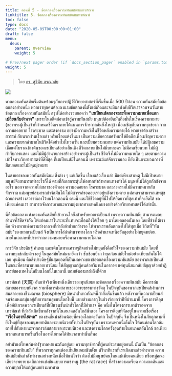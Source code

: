 ```yaml
---
title: ตอนที่ 5 - ข้อตกลงเรื่องความทันสมัยกับเทวทัณฑ์
linktitle: 5. ข้อตกลงเรื่องความทันสมัยกับเทวทัณฑ์
toc: false
type: docs
date: "2020-05-09T00:00:00+01:00"
draft: false
menu:
  deus:
    parent: Overview
    weight: 5

# Prev/next pager order (if `docs_section_pager` enabled in `params.toml`)
weight: 5
---
```

> โดย [ดร. สุวินัย ภรณวลัย](https://www.facebook.com/suvinaip/posts/2405168549520272?hc_location=ufi)

![](https://www.panasm.com/wp-content/uploads/2018/10/Homo-Deus-2016-Yuval-Noah-Harari.jpg)

หากความทันสมัยเริ่มต้นพร้อมๆกับการปฏิวัติวิทยาศาสตร์ที่เริ่มขึ้นเมื่อ 500 ปีก่อน ความทันสมัยคือข้อตกลงอย่างหนึ่ง พวกเราทุกคนต้องลงนามข้อตกลงนี้ตั้งแต่เกิดและจะมีผลบังคับชีวิตเราจวบจนวันตาย ข้อตกลงเรื่องความทันสมัยนี้ สรุปได้อย่างรวบยอดว่า **"เซเปียนส์ตกลงจะละทิ้งความหมายเพื่อแลกเปลี่ยนกับอำนาจ"** เพราะในอดีตก่อนเข้าสู่ความทันสมัย มนุษย์ต้องยึดมั่นถือมั่นในเรื่องความหมาย (ของพระผู้เป็นเจ้าที่กำหนดชีวิตเราภายใต้แผนการจักรวาลอันยิ่งใหญ่) เพื่อเผชิญกับความทุกข์ยาก จากความอดอยาก โรคระบาด และสงคราม อย่างมีความหวังในชีวิตหลังความตายได้ พวกเขาต้องสร้างสวรรค์ กับนรกผ่านเรื่องเล่า หรือเรื่องแต่งขึ้นมา เป็นความเชื่อความศรัทธาให้ยึดถือเพื่อเผชิญความตาย และความยากลำบากในชีวิตได้อย่างไม่ไหวหวั่น และเปี่ยมความหมาย แต่ความทันสมัย ได้ปฏิเสธความเชื่อแต่โบราณข้างต้นของเซเปียนส์อย่างสิ้นเชิง  ชีวิตกลายเป็นไม่มีบทละคร ไม่มีคนเขียนบท ไม่มีผู้กำกับการแสดง และไม่มีผู้อำนวยการสร้างอย่างพระผู้เป็นเจ้า ชีวิตจึงไม่มีความหมายใด ๆ เลยตามความเข้าใจทางวิทยาศาสตร์ที่ดีที่สุด ที่เซเปียนส์มีในตอนนี้ เพราะแม้แต่จักรวาลเอง ก็ยังเป็นกระบวนการที่มืดบอดและไม่มีจุดมุ่งหมาย

ในสายตาของพวกทันสมัยนิยม สิ่งต่าง ๆ แค่เกิดขึ้น เรื่องแล้วเรื่องเล่า มีแต่เพียงสาเหตุ ไม่มีเป้าหมาย
มนุษย์จึงสามารถทำอะไรก็ได้ ตามที่กิเลสกระตุ้นให้อยากทำถ้าหาหนทางทำได้ มนุษย์ไม่ได้ถูกกักขังจากอะไร นอกจากความโง่เขลาของตัวเอง ความอดอยาก โรคระบาด และสงครามไม่มีความหมายกับจักรวาล แต่มนุษย์สามารถกำจัดมันได้ ไม่มีสวรรค์รอคอยเราอยู่หลังความตาย แต่คนเราสามารถเสพสุขด้วยการสร้างสวรรค์เอาไว้บนโลกตอนนี้ ตรงนี้ และใช้ชีวิตอยู่ที่นี่ไปให้ยืดยาวที่สุดเท่าที่จะยืดได้ ขอเพียงแค่คนเรา สามารถจัดการเอาชนะความยุ่งยากทางเทคนิคบางอย่างด้วยวิทยาศาสตร์ได้เท่านั้น

นี่คือข้อตกลงแห่งความทันสมัยที่เย้ายวนใจยิ่งสำหรับพวกเซเปียนส์ เพราะความทันสมัย สามารถมอบอำนาจไร้ขีดจำกัด ให้แก่คนเราในระยะที่แทบจะเอื้อมถึงได้เรื่อย ๆ มาโดยตลอดนั่นเอง โดยที่ข้างใต้เราคือ ห้วงเหวแห่งความว่างกลวงที่กำลังอ้าปากกว้างรอ ให้พวกเราพลัดตกลงไปได้ทุกเมื่อ ชีวิตที่"ทันสมัย"ของพวกเซเปียนส์ จึงเป็นการไล่ล่าอำนาจทางโลก หรืออำนาจเหนือวัตถุอย่างไม่หยุดหย่อน ภายในเอกภพที่ปราศจากความหมายหรือหาความหมายไม่เจอ

การวิจัย ประดิษฐ์ ค้นพบ และเติบโตทางเศรษฐกิจอย่างไม่หยุดยั้งคือหัวใจของความทันสมัย โดยที่ความทุกข์กลับดำรงอยู่ ในยุคสมัยใหม่มากยิ่งกว่า ซับซ้อนยิ่งกว่ายุคก่อนสมัยใหม่อย่างเทียบกันไม่ได้เลย ทุนนิยม คือสิ่งประดิษฐ์ขั้นสุดยอดที่เป็นผลพวงของข้อตกลงเรื่องความทันสมัย ของพวกเซเปียนส์ ในขณะที่ศาสนาแบบเอกเทวนิยม ให้สัญญาแก่ผู้คนด้วยวิมานในอากาศ แต่ทุนนิยมกลับสัญญาด้วยปาฏิหารย์ของเทคโนโลยีบนโลกนี้ในเวลานี้ แถมยังเอามาส่งถึงที่ด้วย

เทวทัณฑ์ (天罰) อันแท้จริงเพียงหนึ่งเดียวของทุนนิยมและข้อตกลงเรื่องความทันสมัย คือการล่มสลายของระบบนิเวศ รวมทั้งการล่มสลายของอารยธรรมทางวัตถุ ในปัจจุบันของพวกเซเปียนส์ผ่านการล่มสลายของชีวมณฑล (biosphere)  มิหนำซ้ำเทวทัณฑ์นี้กำลังเริ่มขึ้นแล้ว หลังจากที่พวกเซเปียนส์ จมจ่อมหมกมุ่นอยู่กับการเสพสุขบนโลกใบนี้ แบบล้างผลาญในช่วงร้อยกว่าปีที่ผ่านมานี้ โครงการดีอุสเพื่ออัปเกรดพวกเซเปียนส์ที่เป็นชนชั้นนำทั่วโลกที่มีอำนาจ คือ หนึ่งในโครงการเอาตัวรอดจากเทวทัณฑ์ ที่กำลังเกิดขึ้นหลังจากนี้ในอนาคตอันใกล้นั่นเอง โครงการดีอุสที่จัดอยู่ในความเชื่อเรื่อง **"เรือโนอาห์ไฮเทค"** ของชนชั้นนำส่วนน้อยที่ครองโลกตะวันตก ในปัจจุบัน จึงเป็นหนึ่งในภัยคุกคามที่ยิ่งใหญ่ที่สุดของมนุษยชาติและระบบนิเวศทั้งปวงในปัจจุบัน เพราะคนพวกนี้เต็มใจ ให้คนค่อนโลกล้มตายไปกับหายนะจากการล่มสลายของระบบนิเวศ และสงครามโลกครั้งสุดท้ายในอนาคตอันใกล้ ขอเพียงพวกตนสามารถขึ้นเรือโนอาห์ไฮเทคได้ทันเวลาเท่านั้นก็พอ

อย่ามัวแต่โทษก่นด่ารัฐบาลหาแพะกันอยู่เลย  ความทุกข์ยากที่ผู้คนประสบอยู่ตอนนี้ มันเป็น "ข้อตกลงของความทันสมัย" ที่พวกเราทุกคนต้องเซ็นยินยอมนับตั้งแ ต่วินาทีแรกที่เราเกิดมาแล้วต่างหาก ความทันสมัยมันกำลังทำงานอย่างหนักเพื่อให้แน่ใจว่า ต้องไม่มีมนุษย์คนไหนแม้เพียงคนเดียว หรือหมู่คณะเดียวจะพยายามเลิกการแข่งขันแบบการแข่งหนู (the rat race) ที่สร้างความเครียด ความกดดันและความทุกข์ให้แก่ผู้คนอย่างมหาศาล
